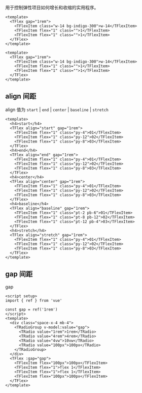 <style lang="scss"> 
:where(.mdp-demo__preview) {
  h4{
    @apply text-xl font-semibold leading-12 text-slate-700;
  }
  > :where(.t-row){
    background-color: #818cf81a;
    background-image: linear-gradient(135deg,#6366f180 10%,#0000 0,#0000 50%,#6366f180 0,#6366f180 60%,#0000 0,#0000);
    background-size: 7.07px 7.07px;
    @apply text-white text-sm font-bold font-mono leading-6 rounded-lg;
  }   
  :where(.t-col){
    @apply py-4 flex items-center justify-center bg-indigo-500 shadow-lg rounded-lg;
  }
}
</style>

用于控制弹性项目如何增长和收缩的实用程序。

```vue preview
<template>
  <TFlex gap="1rem">
    <TFlexItem class="w-14 bg-indigo-300">w-14</TFlexItem>
    <TFlexItem flex="1" class="">1</TFlexItem>
    <TFlexItem flex="1" class="">1</TFlexItem>
  </TFlex>
</template>
```

```vue preview
<template>
  <TFlex gap="1rem">
    <TFlexItem class="w-14 bg-indigo-300">w-14</TFlexItem>
    <TFlexItem flex="1" class="">1</TFlexItem>
    <TFlexItem flex="1" class="">1</TFlexItem>
  </TFlex>
</template>
```

## align 间距

align 值为 `start` | `end` | `center` | `baseline` | `stretch`

```vue preview
<template>
  <h4>start</h4>
  <TFlex align="start" gap="1rem">
    <TFlexItem flex="1" class="py-4">01</TFlexItem>
    <TFlexItem flex="1" class="py-12">02</TFlexItem>
    <TFlexItem flex="1" class="py-8">03</TFlexItem>
  </TFlex>
  <h4>end</h4>
  <TFlex align="end" gap="1rem">
    <TFlexItem flex="1" class="py-4">01</TFlexItem>
    <TFlexItem flex="1" class="py-12">02</TFlexItem>
    <TFlexItem flex="1" class="py-8">03</TFlexItem>
  </TFlex>
  <h4>center</h4>
  <TFlex align="center" gap="1rem">
    <TFlexItem flex="1" class="py-4">01</TFlexItem>
    <TFlexItem flex="1" class="py-12">02</TFlexItem>
    <TFlexItem flex="1" class="py-8">03</TFlexItem>
  </TFlex>
  <h4>baseline</h4>
  <TFlex align="baseline" gap="1rem">
    <TFlexItem flex="1" class="pt-2 pb-6">01</TFlexItem>
    <TFlexItem flex="1" class="pt-8 pb-12">02</TFlexItem>
    <TFlexItem flex="1" class="pt-12 pb-4">03</TFlexItem>
  </TFlex>
  <h4>stretch</h4>
  <TFlex align="stretch" gap="1rem">
    <TFlexItem flex="1" class="py-4">01</TFlexItem>
    <TFlexItem flex="1" class="py-12">02</TFlexItem>
    <TFlexItem flex="1" class="py-8">03</TFlexItem>
  </TFlex>
</template>
```

## gap 间距

gap

```vue preview
<script setup>
import { ref } from 'vue'

const gap = ref('1rem')
</script>
<template>
  <div class="space-x-4 mb-4">
    <TRadioGroup v-model:value="gap">
      <TRadio value="1rem">1rem</TRadio>
      <TRadio value="4rem">4rem</TRadio>
      <TRadio value="4vw">10vw</TRadio>
      <TRadio value="100px">100px</TRadio>
    </TRadioGroup>
  </div>
  <TFlex :gap="gap">
    <TFlexItem flex="100px">100px</TFlexItem>
    <TFlexItem flex="1">flex 1</TFlexItem>
    <TFlexItem flex="1">flex 1</TFlexItem>
    <TFlexItem flex="100px">100px</TFlexItem>
  </TFlex>
</template>
```
